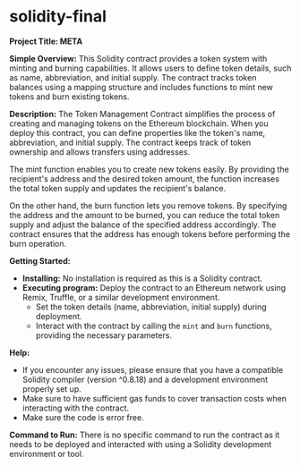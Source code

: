 # solidity-final

**Project Title: META**

**Simple Overview:**
This Solidity contract provides a token system with minting and burning capabilities. It allows users to define token details, such as name, abbreviation, and initial supply. The contract tracks token balances using a mapping structure and includes functions to mint new tokens and burn existing tokens.

**Description:**
The Token Management Contract simplifies the process of creating and managing tokens on the Ethereum blockchain. When you deploy this contract, you can define properties like the token's name, abbreviation, and initial supply. The contract keeps track of token ownership and allows transfers using addresses.

The mint function enables you to create new tokens easily. By providing the recipient's address and the desired token amount, the function increases the total token supply and updates the recipient's balance.

On the other hand, the burn function lets you remove tokens. By specifying the address and the amount to be burned, you can reduce the total token supply and adjust the balance of the specified address accordingly. The contract ensures that the address has enough tokens before performing the burn operation.

**Getting Started:**
- **Installing:** No installation is required as this is a Solidity contract.
- **Executing program:** Deploy the contract to an Ethereum network using Remix, Truffle, or a similar development environment.
  - Set the token details (name, abbreviation, initial supply) during deployment.
  - Interact with the contract by calling the `mint` and `burn` functions, providing the necessary parameters.

**Help:**
- If you encounter any issues, please ensure that you have a compatible Solidity compiler (version ^0.8.18) and a development environment properly set up.
- Make sure to have sufficient gas funds to cover transaction costs when interacting with the contract.
- Make sure the code is error free.

**Command to Run:**
There is no specific command to run the contract as it needs to be deployed and interacted with using a Solidity development environment or tool.
